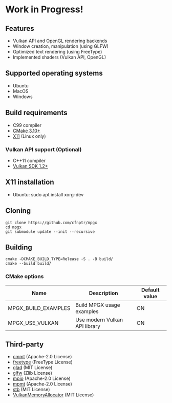 # Work in Progress!

## Features
* Vulkan API and OpenGL rendering backends
* Window creation, manipulation (using GLFW)
* Optimized text rendering (using FreeType)
* Implemented shaders (Vulkan API, OpenGL)

## Supported operating systems
* Ubuntu
* MacOS
* Windows

## Build requirements
* C99 compiler
* [CMake 3.10+](https://cmake.org/)
* [X11](https://www.x.org/) (Linux only)

### Vulkan API support (Optional)
* C++11 compiler
* [Vulkan SDK 1.2+](https://vulkan.lunarg.com/)

## X11 installation
* Ubuntu: sudo apt install xorg-dev

## Cloning
```
git clone https://github.com/cfnptr/mpgx
cd mpgx
git submodule update --init --recursive
```

## Building
```
cmake -DCMAKE_BUILD_TYPE=Release -S . -B build/
cmake --build build/
```

### CMake options
| Name                | Description                   | Default value |
| ------------------- | ----------------------------- | ------------- |
| MPGX_BUILD_EXAMPLES | Build MPGX usage examples     | ON            |
| MPGX_USE_VULKAN     | Use modern Vulkan API library | ON            |

## Third-party
* [cmmt](https://github.com/cfnptr/cmmt/) (Apache-2.0 License)
* [freetype](https://www.freetype.org/) (FreeType License)
* [glad](https://glad.dav1d.de/) (MIT License)
* [glfw](https://www.glfw.org/) (Zlib License)
* [mpio](https://github.com/cfnptr/mpio/) (Apache-2.0 License)
* [mpmt](https://github.com/cfnptr/mpmt/) (Apache-2.0 License)
* [stb](https://nothings.org/) (MIT License)
* [VulkanMemoryAllocator](https://gpuopen.com/vulkan-memory-allocator/) (MIT License)
